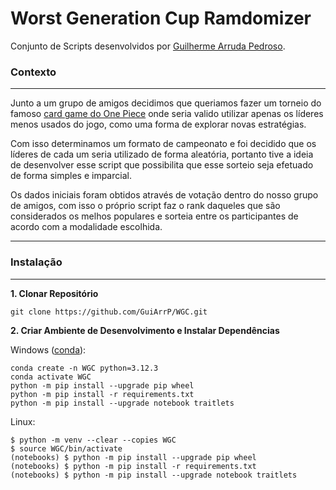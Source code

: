 # Worst Generation Cup Ramdomizer

Conjunto de Scripts desenvolvidos por [Guilherme Arruda Pedroso](https://www.linkedin.com/in/guilherme-arruda-pedroso/).


### Contexto

---

Junto a um grupo de amigos decidimos que queriamos fazer um torneio do famoso [card game do One Piece](https://en.onepiece-cardgame.com/) onde seria valido utilizar apenas os líderes menos usados do jogo, como uma forma de explorar novas estratégias.

Com isso determinamos um formato de campeonato e foi decidido que os líderes de cada um seria utilizado de forma aleatória, portanto tive a ideia de desenvolver esse script que possibilita que esse sorteio seja efetuado de forma simples e imparcial.

Os dados iniciais foram obtidos através de votação dentro do nosso grupo de amigos, com isso o próprio script faz o rank daqueles que são considerados os melhos populares e sorteia entre os participantes de acordo com a modalidade escolhida.

---
### Instalação
---

__1. Clonar Repositório__
```
git clone https://github.com/GuiArrP/WGC.git
```

__2. Criar Ambiente de Desenvolvimento e Instalar Dependências__

Windows ([conda](https://docs.conda.io/projects/conda/en/latest/user-guide/install/windows.html)):
```
conda create -n WGC python=3.12.3
conda activate WGC
python -m pip install --upgrade pip wheel
python -m pip install -r requirements.txt
python -m pip install --upgrade notebook traitlets
```

Linux:
```
$ python -m venv --clear --copies WGC
$ source WGC/bin/activate
(notebooks) $ python -m pip install --upgrade pip wheel
(notebooks) $ python -m pip install -r requirements.txt
(notebooks) $ python -m pip install --upgrade notebook traitlets
```

